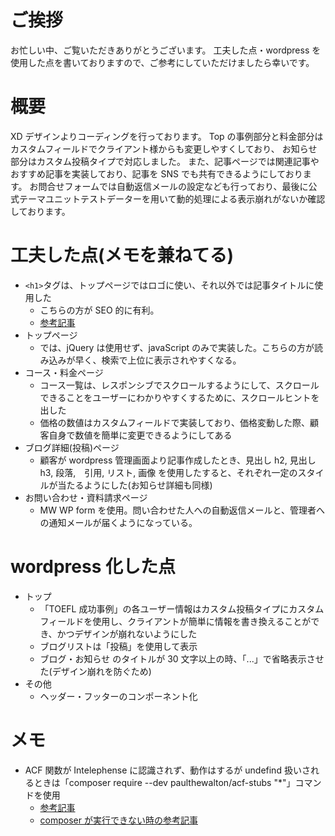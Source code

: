# ご挨拶

お忙しい中、ご覧いただきありがとうございます。
工夫した点・wordpress を使用した点を書いておりますので、ご参考にしていただけましたら幸いです。

# 概要

XD デザインよりコーディングを行っております。
Top の事例部分と料金部分はカスタムフィールドでクライアント様からも変更しやすくしており、
お知らせ部分はカスタム投稿タイプで対応しました。
また、記事ページでは関連記事やおすすめ記事を実装しており、記事を SNS でも共有できるようにしております。
お問合せフォームでは自動返信メールの設定なども行っており、最後に公式テーマユニットテストデーターを用いて動的処理による表示崩れがないか確認しております。

# 工夫した点(メモを兼ねてる)

- `<h1>`タグは、トップページではロゴに使い、それ以外では記事タイトルに使用した
  - こちらの方が SEO 的に有利。
  - [参考記事](https://manablog.org/internal-seo/#:~:text=SEO%E5%86%85%E9%83%A8%E5%AF%BE%E7%AD%96%E3%81%AE%E6%8E%9F10%EF%BC%8Eh1%E3%81%AF%E5%8B%95%E7%9A%84%E3%81%AB%E5%A4%89%E6%9B%B4%E3%81%99%E3%82%8B%E3%81%93%E3%81%A8)
- トップページ
  - では、jQuery は使用せず、javaScript のみで実装した。こちらの方が読み込みが早く、検索で上位に表示されやすくなる。
- コース・料金ページ
  - コース一覧は、レスポンシブでスクロールするようにして、スクロールできることをユーザーにわかりやすくするために、スクロールヒントを出した
  - 価格の数値はカスタムフィールドで実装しており、価格変動した際、顧客自身で数値を簡単に変更できるようにしてある
- ブログ詳細(投稿)ページ
  - 顧客が wordpress 管理画面より記事作成したとき、見出し h2, 見出し h3, 段落,　引用, リスト, 画像 を使用したすると、それぞれ一定のスタイルが当たるようにした(お知らせ詳細も同様)
- お問い合わせ・資料請求ページ
  - MW WP form を使用。問い合わせた人への自動返信メールと、管理者への通知メールが届くようになっている。

# wordpress 化した点

- トップ
  - 「TOEFL 成功事例」の各ユーザー情報はカスタム投稿タイプにカスタムフィールドを使用し、クライアントが簡単に情報を書き換えることができ、かつデザインが崩れないようにした
  - ブログリストは「投稿」を使用して表示
  - ブログ・お知らせ のタイトルが 30 文字以上の時、「...」で省略表示させた(デザイン崩れを防ぐため)
- その他
  - ヘッダー・フッターのコンポーネント化

# メモ

- ACF 関数が Intelephense に認識されず、動作はするが undefind 扱いされるときは「composer require --dev paulthewalton/acf-stubs "\*"」コマンドを使用
  - [参考記事](https://marioyepes.com/intelephense-wordpress-acf-genesis-conf/)
  - [composer が実行できない時の参考記事](https://code-graffiti.com/install-comporser-on-mac/)
